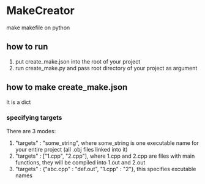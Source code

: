 # MakeCreator
make makefile on python

## how to run
1. put create_make.json into the root of your project
2. run create_make.py and pass root directory of your project as argument

## how to make create_make.json
It is a dict

### specifying targets
There are 3 modes:
1. "targets" : "some_string", where some_string is one executable name for your entire project (all .obj files linked into it)
2. "targets" : ["1.cpp", "2.cpp"], where 1.cpp and 2.cpp are files with main functions, they will be compiled into 1.out and 2.out
3. "targets" : {"abc.cpp" : "def.out", "1.cpp" : "2"}, this specifies excutable names
